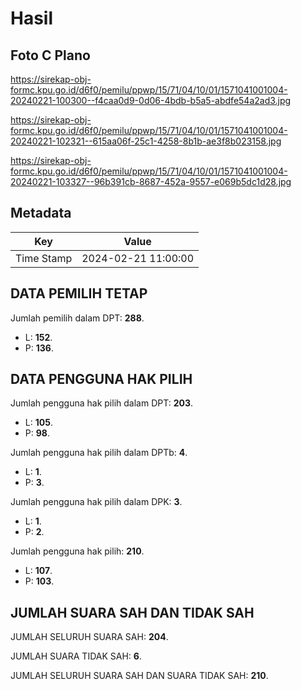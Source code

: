 # Hasil

## Foto C Plano

https://sirekap-obj-formc.kpu.go.id/d6f0/pemilu/ppwp/15/71/04/10/01/1571041001004-20240221-100300--f4caa0d9-0d06-4bdb-b5a5-abdfe54a2ad3.jpg

https://sirekap-obj-formc.kpu.go.id/d6f0/pemilu/ppwp/15/71/04/10/01/1571041001004-20240221-102321--615aa06f-25c1-4258-8b1b-ae3f8b023158.jpg

https://sirekap-obj-formc.kpu.go.id/d6f0/pemilu/ppwp/15/71/04/10/01/1571041001004-20240221-103327--96b391cb-8687-452a-9557-e069b5dc1d28.jpg


## Metadata

| Key        | Value               |
| ---------- | ------------------- |
| Time Stamp | 2024-02-21 11:00:00 |


## DATA PEMILIH TETAP

Jumlah pemilih dalam DPT: **288**.
 * L: **152**.
 * P: **136**.

## DATA PENGGUNA HAK PILIH

Jumlah pengguna hak pilih dalam DPT: **203**.
 * L: **105**.
 * P: **98**.

Jumlah pengguna hak pilih dalam DPTb: **4**.
 * L: **1**.
 * P: **3**.

Jumlah pengguna hak pilih dalam DPK: **3**.
 * L: **1**.
 * P: **2**.

Jumlah pengguna hak pilih: **210**.
 * L: **107**.
 * P: **103**.

## JUMLAH SUARA SAH DAN TIDAK SAH

JUMLAH SELURUH SUARA SAH: **204**.

JUMLAH SUARA TIDAK SAH: **6**.

JUMLAH SELURUH SUARA SAH DAN SUARA TIDAK SAH: **210**.



